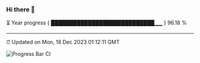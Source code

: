 ### Hi there 👋

⏳ Year progress { ████████████████████████████▁▁ } 96.18 %

---

⏰ Updated on Mon, 18 Dec 2023 01:12:11 GMT

![Progress Bar CI](https://github.com/liununu/liununu/workflows/Progress%20Bar%20CI/badge.svg)
